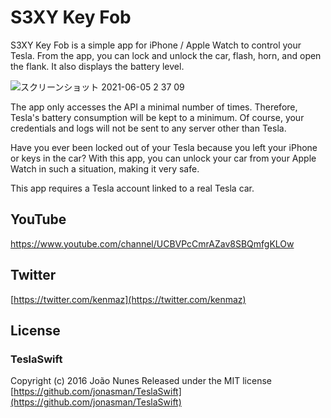 # S3XY Key Fob

S3XY Key Fob is a simple app for iPhone / Apple Watch to control your Tesla. From the app, you can lock and unlock the car, flash, horn, and open the flank. It also displays the battery level.

![スクリーンショット 2021-06-05 2 37 09](https://user-images.githubusercontent.com/46153/120841976-1d7eed80-c5a7-11eb-8ee9-13058a6405aa.png)

The app only accesses the API a minimal number of times. Therefore, Tesla's battery consumption will be kept to a minimum. Of course, your credentials and logs will not be sent to any server other than Tesla.

Have you ever been locked out of your Tesla because you left your iPhone or keys in the car? With this app, you can unlock your car from your Apple Watch in such a situation, making it very safe.

This app requires a Tesla account linked to a real Tesla car.

## YouTube
https://www.youtube.com/channel/UCBVPcCmrAZav8SBQmfgKLOw

## Twitter
[https://twitter.com/kenmaz](https://twitter.com/kenmaz)



## License
### TeslaSwift
Copyright (c) 2016 João Nunes
Released under the MIT license
[https://github.com/jonasman/TeslaSwift](https://github.com/jonasman/TeslaSwift)
